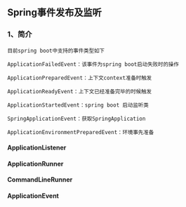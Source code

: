 ## Spring事件发布及监听
### 1、简介

    目前spring boot中支持的事件类型如下
    
    ApplicationFailedEvent：该事件为spring boot启动失败时的操作
    
    ApplicationPreparedEvent：上下文context准备时触发
    
    ApplicationReadyEvent：上下文已经准备完毕的时候触发
    
    ApplicationStartedEvent：spring boot 启动监听类
    
    SpringApplicationEvent：获取SpringApplication
    
    ApplicationEnvironmentPreparedEvent：环境事先准备

#### ApplicationListener
#### ApplicationRunner
#### CommandLineRunner
#### ApplicationEvent 